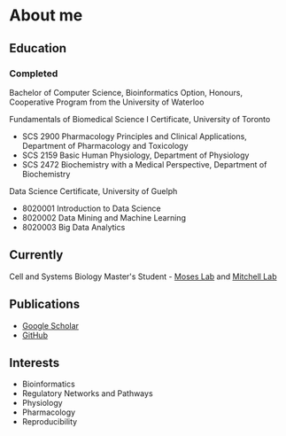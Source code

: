 # About me
## Education
### Completed
Bachelor of Computer Science, Bioinformatics Option, Honours, Cooperative Program from the University of Waterloo

Fundamentals of Biomedical Science I Certificate, University of Toronto
* SCS 2900 Pharmacology Principles and Clinical Applications, Department of Pharmacology and Toxicology
* SCS 2159 Basic Human Physiology, Department of Physiology
* SCS 2472 Biochemistry with a Medical Perspective, Department of Biochemistry

Data Science Certificate, University of Guelph
* 8020001 Introduction to Data Science
* 8020002 Data Mining and Machine Learning
* 8020003 Big Data Analytics

## Currently
Cell and Systems Biology Master's Student - [Moses Lab](http://www.moseslab.csb.utoronto.ca) and [Mitchell Lab](http://labs.csb.utoronto.ca/mitchell/)

## Publications
* [Google Scholar](https://scholar.google.ca/citations?user=HeIP2F0AAAAJ&hl=en)
* [GitHub](https://github.com/agduncan94)

## Interests
- Bioinformatics
- Regulatory Networks and Pathways
- Physiology
- Pharmacology
- Reproducibility
